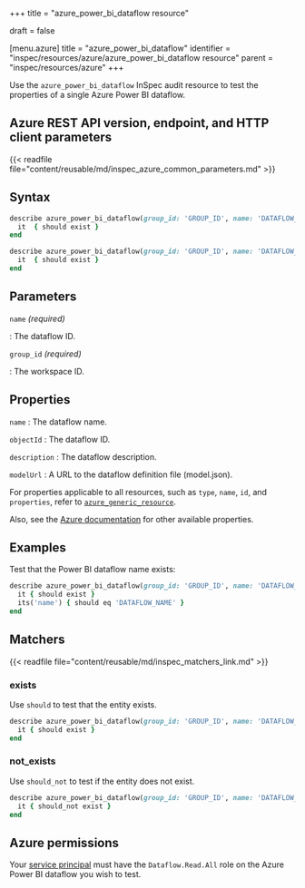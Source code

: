 +++
title = "azure_power_bi_dataflow resource"

draft = false


[menu.azure]
title = "azure_power_bi_dataflow"
identifier = "inspec/resources/azure/azure_power_bi_dataflow resource"
parent = "inspec/resources/azure"
+++

Use the `azure_power_bi_dataflow` InSpec audit resource to test the properties of a single Azure Power BI dataflow.

## Azure REST API version, endpoint, and HTTP client parameters

{{< readfile file="content/reusable/md/inspec_azure_common_parameters.md" >}}

## Syntax

```ruby
describe azure_power_bi_dataflow(group_id: 'GROUP_ID', name: 'DATAFLOW_ID') do
  it  { should exist }
end
```

```ruby
describe azure_power_bi_dataflow(group_id: 'GROUP_ID', name: 'DATAFLOW_ID')  do
  it  { should exist }
end
```

## Parameters

`name` _(required)_

: The dataflow ID.

`group_id` _(required)_

: The workspace ID.

## Properties

`name`
: The dataflow name.

`objectId`
: The dataflow ID.

`description`
: The dataflow description.

`modelUrl`
: A URL to the dataflow definition file (model.json).

For properties applicable to all resources, such as `type`, `name`, `id`, and `properties`, refer to [`azure_generic_resource`](azure_generic_resource#properties).

Also, see the [Azure documentation](https://docs.microsoft.com/en-us/rest/api/power-bi/dataflows/get-dataflows) for other available properties.

## Examples

Test that the Power BI dataflow name exists:

```ruby
describe azure_power_bi_dataflow(group_id: 'GROUP_ID', name: 'DATAFLOW_ID')  do
  it { should exist }
  its('name') { should eq 'DATAFLOW_NAME' }
end
```

## Matchers

{{< readfile file="content/reusable/md/inspec_matchers_link.md" >}}

### exists

Use `should` to test that the entity exists.

```ruby
describe azure_power_bi_dataflow(group_id: 'GROUP_ID', name: 'DATAFLOW_ID')  do
  it { should exist }
end
```

### not_exists

Use `should_not` to test if the entity does not exist.

```ruby
describe azure_power_bi_dataflow(group_id: 'GROUP_ID', name: 'DATAFLOW_ID')  do
  it { should_not exist }
end
```

## Azure permissions

Your [service principal](https://learn.microsoft.com/en-us/entra/identity-platform/howto-create-service-principal-portal) must have the `Dataflow.Read.All` role on the Azure Power BI dataflow you wish to test.
